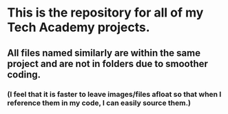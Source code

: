 # This is the repository for all of my Tech Academy projects. 
## All files named similarly are within the same project and are not in folders due to smoother coding. 
### (I feel that it is faster to leave images/files afloat so that when I reference them in my code, I can easily source them.)
